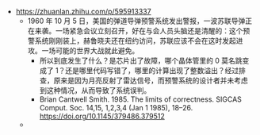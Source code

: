 - https://zhuanlan.zhihu.com/p/595913337
	- 1960 年 10 月 5 日，美国的弹道导弹预警系统发出警报，一波苏联导弹正在来袭。一场紧急会议立刻召开，好在与会人员头脑还是清醒的：这个预警系统刚刚装上，赫鲁晓夫还在纽约访问，苏联应该不会在这时发起进攻。一场可能的世界大战就此避免。
		- 所以到底发生了什么？是芯片出了故障，哪个晶体管里的 0 莫名跳变成了 1？还是哪里代码写错了，哪里的计算出现了整数溢出？经过排查，原来是因为月亮反射了雷达信号，而预警系统的设计者并未考虑到这种情况，从而导致了系统误判。
		- Brian Cantwell Smith. 1985. The limits of correctness. SIGCAS Comput. Soc. 14,15, 1,2,3,4 (Jan 1 1985), 18–26. https://doi.org/10.1145/379486.379512
	-